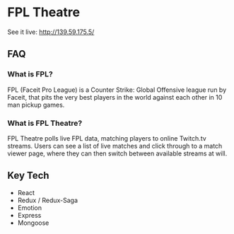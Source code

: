 # FPL Theatre

See it live: http://139.59.175.5/

## FAQ

### What is FPL?

FPL (Faceit Pro League) is a Counter Strike: Global Offensive league run by Faceit, that pits the very best players in the world against each other in 10 man pickup games.

### What is FPL Theatre?

FPL Theatre polls live FPL data, matching players to online Twitch.tv streams. Users can see a list of live matches and click through to a match viewer page, where they can then switch between available streams at will.

## Key Tech

- React
- Redux / Redux-Saga
- Emotion
- Express
- Mongoose
